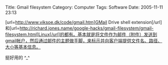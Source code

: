 Title: Gmail filesystem
Category: Computer
Tags: Software
Date: 2005-11-11 23:13



[url=http://www.viksoe.dk/code/gmail.htm]GMail Drive shell extension[/url]和[url=http://richard.jones.name/google-hacks/gmail-filesystem/gmail-filesystem.html]Linux[/url]的都有。基本就是将文件作为邮件（附件）发送到gmail帐户，然后通过邮件的主题做手脚，来标示并向客户端提供文件名、路径、大小等基本信息。

挺好用的 ^_^


